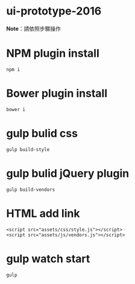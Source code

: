 ui-prototype-2016
=============

**Note**：請依照步驟操作

NPM plugin install
=============

    npm i


Bower plugin install
=============

    bower i


gulp bulid css 
=============

    gulp build-style

gulp bulid jQuery  plugin
=============

    gulp build-vendors

HTML add link
=============

    <script src="assets/css/style.js"></script>
    <script src="assets/js/vendors.js"></script>

gulp watch start
=============

    gulp